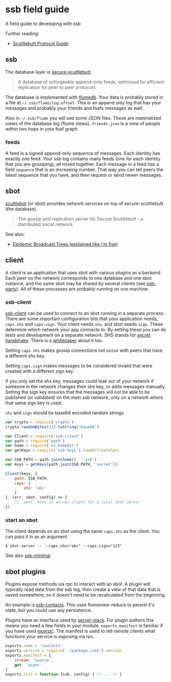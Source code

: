 # ssb field guide

A field guide to developing with ssb

Further reading:
* [Scuttlebutt Protocol Guide](https://ssbc.github.io/scuttlebutt-protocol-guide/)

## ssb

The database layer is [secure-scuttlebutt](https://github.com/ssbc/secure-scuttlebutt). 

> A database of unforgeable append-only feeds, optimized for efficient replication for peer to peer protocols

The database is implemented with [flumedb](https://github.com/flumedb/flumedb). Your data is probably stored in a file at `~/.ssb/flume/log.offset`. This is an append only log that has your messages and probably your friends and foafs messages as well.

Also in `~/.ssb/flume` you will see some JSON files. These are materialized views of the database log (flume views). `friends.json` is a view of people within two hops in your foaf graph.

### feeds

A feed is a signed append-only sequence of messages. Each identity has exactly one feed. Your ssb log contains many feeds (one for each identity that you are gossiping), all mixed together. Each message in a feed has a field `sequence` that is an increasing number. That way you can tell peers the latest sequence that you have, and then request or send newer messages.


## sbot

[scuttlebot](https://github.com/ssbc/scuttlebot) (or sbot) provides network services on top of secure-scuttlebutt (the database).

> The gossip and replication server for Secure Scuttlebutt - a distributed social network

See also:

* [Epidemic Broadcast Trees (explained like i'm five)](gossip.md)


## client

A client is an application that uses sbot with various plugins as a backend. Each peer on the network corresponds to one database and one sbot instance, and the same sbot may be shared by several clients (see [ssb-party](https://www.npmjs.com/package/ssb-party)). All of these processes are probably running on one machine.

### ssb-client

[ssb-client](https://github.com/ssbc/ssb-client) can be used to connect to an sbot running in a separate process. There are some important configuration bits that your application needs, `caps.shs` and `caps.sign`. Your client needs `shs`, and sbot needs `sign`. These determine which network your app connects to. By setting these you can do tests and development on a separate network. SHS stands for [secret handshake](https://github.com/auditdrivencrypto/secret-handshake). There is a [whitepaper](http://dominictarr.github.io/secret-handshake-paper/shs.pdf) about it too.

Setting `caps.shs` makes gossip connections not occur with peers that have a different shs key.

Setting `caps.sign` makes messages to be considered invalid that were created with a different sign key.

If you only set the shs key, messages could leak out of your network if someone in the network changes their shs key, or adds messages manually. Setting the sign key ensures that the messages will not be able to be published (or validated) on the main ssb network, only on a network where that same sign key is used.

`shs` and `sign` should be base64 encoded random strings
```js
var crypto = require('crypto')
crypto.randomBytes(32).toString('base64')
```

```js
var Client = require('ssb-client')
var path = require('path')
var home = require('os-homedir')
var getKeys = require('ssb-keys').loadOrCreateSync

var SSB_PATH = path.join(home(), '.ssb')
var keys = getKeys(path.join(SSB_PATH, 'secret'))

Client(keys, {
    path: SSB_PATH,
    caps: {
        shs: 'abc'
    }
}, (err, sbot, config) => {
    // `sbot` here is an rpc client for a local sbot server 
})
```

### start an sbot

The client depends on an sbot using the same `caps.shs` as the client. You can pass it in as an argument

    $ sbot server -- --caps.shs="abc" --caps.sign="123"


See also [ssb-minimal](https://github.com/av8ta/ssb-minimal)



## sbot plugins 

Plugins expose methods via rpc to interact with an sbot. A plugin will typically read data from the ssb log, then create a view of that data that is saved somewhere, so it doesn't need to be recalculated from the beginning. 

An example is [ssb-contacts](https://github.com/ssbc/ssb-contacts). This uses flumeview-reduce to persist it's state, but you could use any persistence.

Plugins have an interface used by [secret-stack](https://github.com/ssbc/secret-stack). For plugin authors this means you need a few fields in your module. `exports.manifest` is familiar if you have used [muxrpc](https://github.com/ssbc/muxrpc). The manifest is used to tell remote clients what functions your service is exposing via rpc.

```js
exports.name = 'contacts'
exports.version = require('./package.json').version
exports.manifest = {
    stream: 'source',
    get: 'async'
}
exports.init = function (ssb, config) { /* ... */ }
```




